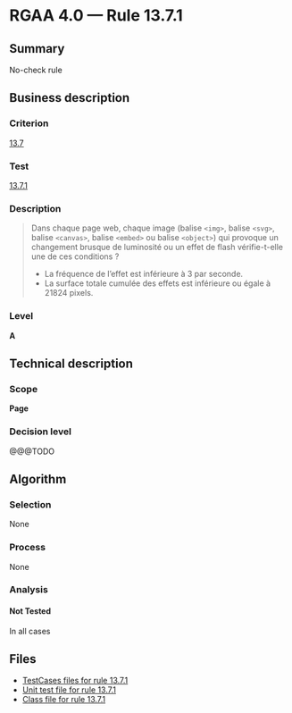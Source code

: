 # RGAA 4.0 — Rule 13.7.1

## Summary

No-check rule

## Business description

### Criterion

[13.7](https://www.numerique.gouv.fr/publications/rgaa-accessibilite/methode/criteres/#crit-13-7)

### Test

[13.7.1](https://www.numerique.gouv.fr/publications/rgaa-accessibilite/methode/criteres/#test-13-7-1)

### Description

> Dans chaque page web, chaque image (balise `<img>`, balise `<svg>`, balise `<canvas>`, balise `<embed>` ou balise `<object>`) qui provoque un changement brusque de luminosité ou un effet de flash vérifie-t-elle une de ces conditions ?
> 
> * La fréquence de l’effet est inférieure à 3 par seconde.
> * La surface totale cumulée des effets est inférieure ou égale à 21824 pixels.

### Level

**A**


## Technical description

### Scope

**Page**

### Decision level

@@@TODO


## Algorithm

### Selection

None

### Process

None

### Analysis

#### Not Tested

In all cases


## Files

- [TestCases files for rule 13.7.1](https://gitlab.com/asqatasun/Asqatasun/-/tree/v5/rules/rules-rgaa4.0/src/test/resources/testcases/rgaa40/Rgaa40Rule130701/)
- [Unit test file for rule 13.7.1](https://gitlab.com/asqatasun/Asqatasun/-/blob/v5/rules/rules-rgaa4.0/src/test/java/org/asqatasun/rules/rgaa40/Rgaa40Rule130701Test.java)
- [Class file for rule 13.7.1](https://gitlab.com/asqatasun/Asqatasun/-/blob/v5/rules/rules-rgaa4.0/src/main/java/org/asqatasun/rules/rgaa40/Rgaa40Rule130701.java)


